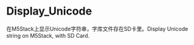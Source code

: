 # Display_Unicode
在M5Stack上显示Unicode字符串，字库文件存在SD卡里。Display Unicode string on M5Stack, with SD Card.

